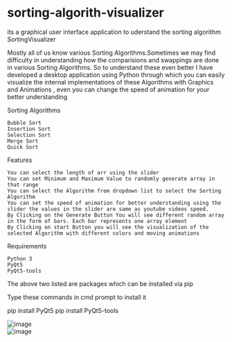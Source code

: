 # sorting-algorith-visualizer
its a graphical user interface application to uderstand the sorting algorithm
SortingVisualizer

Mostly all of us know various Sorting Algorithms.Sometimes we may find difficulty in understanding how the comparisions and swappings are done in various Sorting Algorithms. So to understand these even better I have developed a desktop application using Python through which you can easily visualize the internal implementations of these Algorithms with Graphics and Animations , even you can change the speed of animation for your better understanding

Sorting Algorithms

    Bubble Sort
    Insertion Sort
    Selection Sort
    Merge Sort
    Quick Sort

Features

    You can select the length of arr using the slider
    You can set Minimum and Maximum Value to randomly generate array in that range
    You can select the Algorithm from dropdown list to select the Sorting Algorithm
    You can set the speed of animation for better understanding using the slider the values in the slider are same as youtube videos speed.
    By Clicking on the Generate Button You will see different random array in the form of bars. Each bar represents one array element
    By Clicking on start Button you will see the visualization of the selected Algorithm with different colors and moving animations

Requirements

    Python 3
    PyQt5
    PyQt5-tools

The above two listed are packages which can be installed via pip

Type these commands in cmd prompt to install it

pip install PyQt5 pip install PyQt5-tools

![image](https://user-images.githubusercontent.com/62069864/140017526-a7ed757a-519f-42cc-83cf-f2f062146384.png)\
![image](https://user-images.githubusercontent.com/62069864/140017588-a7bb9dc4-4625-4691-9b5c-7782d45d8560.png)


